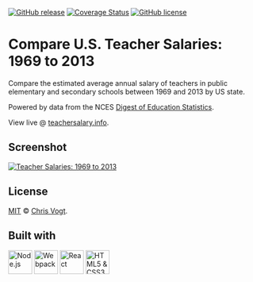 [![GitHub release](https://img.shields.io/github/release/teacherdata/salaries.svg)](https://github.com/teacherdata/salaries/releases)
[![Coverage Status](https://coveralls.io/repos/github/teacherdata/salaries/badge.svg)](https://coveralls.io/github/teacherdata/salaries)
[![GitHub license](https://img.shields.io/github/license/teacherdata/salaries.svg)](https://github.com/teacherdata/salaries/blob/master/LICENSE)

# Compare U.S. Teacher Salaries: 1969 to 2013

Compare the estimated average annual salary of teachers in public elementary and secondary schools between 1969 and 2013 by US state.

Powered by data from the NCES [Digest of Education Statistics](https://nces.ed.gov/programs/digest/d13/tables/dt13_211.60.asp).

View live @ [teachersalary.info](https://teachersalary.info).

## Screenshot

[![Teacher Salaries: 1969 to 2013](/public/images/screenshot.jpg)](http://teachersalary.info)

## License

[MIT](LICENSE) © [Chris Vogt](https://www.chrisvogt.me).

## Built with

<p align="left">
  <img alt="Node.js" src="https://upload.wikimedia.org/wikipedia/commons/d/d9/Node.js_logo.svg" height="48">
  <img src="https://webpack.js.org/assets/icon-square-big.svg" alt="Webpack" height="48">
	<img src="https://cdn.rawgit.com/facebook/react/455d2d1b48e5cdaeac5d0b4fd92b29b4d52bcaec/docs/img/logo_small_2x.png" alt="React" height="48">
	<img src="https://upload.wikimedia.org/wikipedia/commons/1/10/CSS3_and_HTML5_logos_and_wordmarks.svg" alt="HTML5 &amp; CSS3" height="48">
</p>
